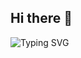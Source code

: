 ## Hi there 👋
![Typing SVG](https://readme-typing-svg.herokuapp.com?size=24&color=F75C7E&lines=Привет,+я+разработчик!;Люблю+писать+код!)


<!--
**ST4RFKR/ST4RFKR** is a ✨ _special_ ✨ repository because its `README.md` (this file) appears on your GitHub profile.

Here are some ideas to get you started:

- 🔭 I’m currently working on ...
- 🌱 I’m currently learning ...
- 👯 I’m looking to collaborate on ...
- 🤔 I’m looking for help with ...
- 💬 Ask me about ...
- 📫 How to reach me: ...
- 😄 Pronouns: ...
- ⚡ Fun fact: ...
-->
